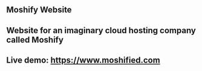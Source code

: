 ## Moshify Website ##
## Website for an imaginary cloud hosting company called Moshify
## Live demo: https://www.moshified.com
